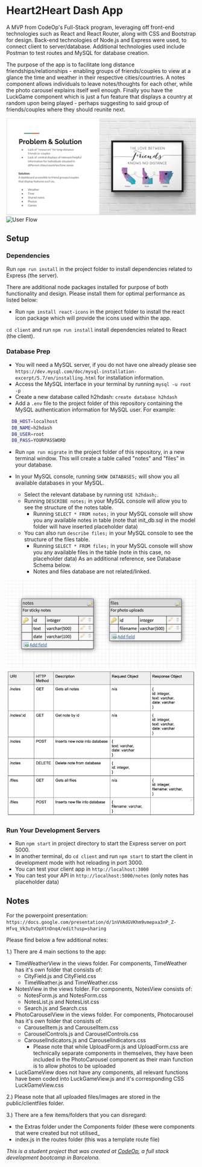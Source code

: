 # Heart2Heart Dash App

A MVP from CodeOp's Full-Stack program, leveraging off front-end technologies such as React and React Router, along with CSS and Bootstrap for design. Back-end technologies of Node.js and Express were used, to connect client to server/database. Additional technologies used include Postman to test routes and MySQL for database creation. 

The purpose of the app is to facilitate long distance friendships/relationships - enabling groups of friends/couples to view at a glance the time and weather in their respective cities/countries. A notes component allows individuals to leave notes/thoughts for each other, while the photo carousel explains itself well enough. Finally you have the LuckGame component which is just a fun feature that displays a country at random upon being played - perhaps suggesting to said group of friends/couples where they should reunite next.

![Problem & Solution Slide](support/problem_solution.png)
![User Flow](support/user_flow.png)

## Setup

### Dependencies

Run `npm run install` in the project folder to install dependencies related to Express (the server).

There are additional node packages installed for purpose of both functionality and design. Please install them for optimal performance as listed below:
- Run `npm install react-icons` in the project folder to install the react icon package which will provide the icons used within the app.

`cd client` and run `npm run install` install dependencies related to React (the client).

### Database Prep

- You will need a MySQL server, if you do not have one already please see `https://dev.mysql.com/doc/mysql-installation-excerpt/5.7/en/installing.html` for installation information.
- Access the MySQL interface in your terminal by running `mysql -u root -p`
- Create a new database called h2hdash: `create database h2hdash`
- Add a `.env` file to the project folder of this repository containing the MySQL authentication information for MySQL user. For example:

```bash
  DB_HOST=localhost
  DB_NAME=h2hdash
  DB_USER=root
  DB_PASS=YOURPASSWORD
```
- Run `npm run migrate` in the project folder of this repository, in a new terminal window. This will create a table called "notes" and "files" in your database.

- In your MySQL console, running `SHOW DATABASES;` will show you all available databases in your MySQL. 
  - Select the relevant database by running `USE h2hdash;`. 
  - Running `DESCRIBE notes;` in your MySQL console will allow you to see the structure of the notes table. 
    - Running `SELECT * FROM notes;` in your MySQL console will show you any available notes in table (note that init_db.sql in the model folder will have inserted placeholder data)
  - You can also run `describe files;` in your MySQL console to see the structure of the files table. 
    - Running `SELECT * FROM files;` in your MySQL console will show you any available files in the table (note in this case, no placeholder data)
  As an additional reference, see Database Schema below.
    - Notes and files database are not related/linked.
    
![Database Schema](support/database_schema.png)
![API routes](support/api_routes.png)

### Run Your Development Servers

- Run `npm start` in project directory to start the Express server on port 5000.
- In another terminal, do `cd client` and run `npm start` to start the client in development mode with hot reloading in port 3000.
- You can test your client app in `http://localhost:3000`
- You can test your API in `http://localhost:5000/notes` (only notes has placeholder data)

## Notes

For the powerpoint presentation: `https://docs.google.com/presentation/d/1nVVAdGVKhm9vmepxa3nP_Z-Hfvq_Vk3utvQpXtnDnq4/edit?usp=sharing`

Please find below a few additional notes:

1.) There are 4 main sections to the app:
- TimeWeatherView in the views folder. For components, TimeWeather has it's own folder that consists of:
  - CityField.js and CityField.css
  - TimeWeather.js and TimeWeather.css
- NotesView in the views folder. For components, NotesView consists of:
  - NotesForm.js and NotesForm.css
  - NotesList.js and NotesList.css
  - Search.js and Search.css
- PhotoCarouselView in the views folder. For components, Photocarousel has it's own folder that consists of:
  - CarouselItem.js and CarouselItem.css
  - CarouselControls.js and CarouselControls.css
  - CarouselIndicators.js and CarouselIndicators.css
    - Please note that while UploadForm.js and UploadForm.css are technically separate components in themselves, they have been included in the PhotoCarousel component as their main function is to allow photos to be uploaded
- LuckGameView does not have any components, all relevant functions have been coded into LuckGameView.js and it's corresponding CSS LuckGameView.css

2.) Please note that all uploaded files/images are stored in the public/clientfiles folder.

3.) There are a few items/folders that you can disregard:
- the Extras folder under the Components folder (these were components that were created but not utilised_
- index.js in the routes folder (this was a template route file)

_This is a student project that was created at [CodeOp](http://CodeOp.tech), a full stack development bootcamp in Barcelona._
